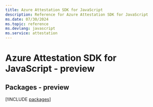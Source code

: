 ```yaml
---
title: Azure Attestation SDK for JavaScript
description: Reference for Azure Attestation SDK for JavaScript
ms.date: 07/30/2024
ms.topic: reference
ms.devlang: javascript
ms.service: attestation
---
```

# Azure Attestation SDK for JavaScript - preview
## Packages - preview
[!INCLUDE [packages](attestation-index.md)]